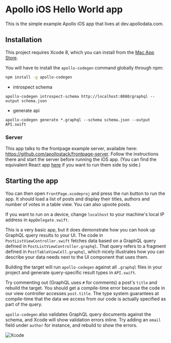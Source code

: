 # Apollo iOS Hello World app

This is the simple example Apollo iOS app that lives at dev.apollodata.com.

## Installation

This project requires Xcode 8, which you can install from the [Mac App Store](https://itunes.apple.com/en/app/xcode/id497799835?mt=12).


You will have to install the `apollo-codegen` command globally through npm:

```sh
npm install -g apollo-codegen
```

- introspect schema

```
apollo-codegen introspect-schema http://localhost:8080/graphql --output schema.json
```

- generate api

```
apollo-codegen generate *.graphql --schema schema.json --output API.swift
```

### Server

This app talks to the frontpage example server, available here: https://github.com/apollostack/frontpage-server. Follow the instructions there and start the server before running the iOS app. (You can find the equivalent React app [here](https://github.com/apollostack/frontpage-react-app) if you want to run them side by side.)

## Starting the app

You can then open `FrontPage.xcodeproj` and press the run button to run the app. It should load a list of posts and display their titles, authors and number of votes in a table view. You can also upvote posts.

If you want to run on a device, change `localhost` to your machine's local IP address in `AppDelegate.swift`.

This is a very basic app, but it does demonstrate how you can hook up GraphQL query results to your UI. The code in `PostListViewController.swift` fetches data based on a GraphQL query defined in `PostListViewController.graphql`. That query refers to a fragment defined in `PostTableViewCell.graphql`, which nicely illustrates how you can describe your data needs next to the UI component that uses them.

Building the target will run `apollo-codegen` against all `.graphql` files in your project and generate query-specific result types in `API.swift`.

Try commenting out (GraphQL uses `#` for comments) a post's `title` and rebuild the target. You should get a compile-time error because the code in our view controller accesses `post.title`. The type system guarantees at compile-time that the data we access from our code is actually specified as part of the query.

`apollo-codegen` also validates GraphQL query documents against the schema, and Xcode will show validation errors inline. Try adding an `email` field under `author` for instance, and rebuild to show the errors.

![Xcode](/Screenshots/Xcode.png)
